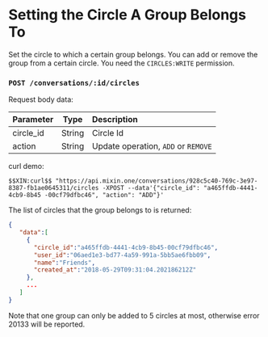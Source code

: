 # Setting the Circle A Group Belongs To

Set the circle to which a certain group belongs. You can add or remove the group from a certain circle. You need the `CIRCLES:WRITE` permission.

### `POST /conversations/:id/circles`

Request body data:

| Parameter | Type | Description |
| :----- | :----: | :---- |
| circle_id | String | Circle Id |
| action | String | Update operation, `ADD` or `REMOVE` |

curl demo:

```
$$XIN:curl$$ "https://api.mixin.one/conversations/928c5c40-769c-3e97-8387-fb1ae0645311/circles -XPOST --data'{"circle_id": "a465ffdb-4441-4cb9-8b45 -00cf79dfbc46", "action": "ADD"}'
```

The list of circles that the group belongs to is returned:


```json
{
   "data":[
     {
       "circle_id":"a465ffdb-4441-4cb9-8b45-00cf79dfbc46",
       "user_id":"06aed1e3-bd77-4a59-991a-5bb5ae6fbb09",
       "name":"Friends",
       "created_at":"2018-05-29T09:31:04.202186212Z"
     },
     ...
   ]
}
```

Note that one group can only be added to 5 circles at most, otherwise error 20133 will be reported.
